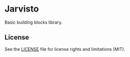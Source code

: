 # Jarvisto

Basic building blocks library.


## License

See the [LICENSE](LICENSE.md) file for license rights and limitations (MIT).